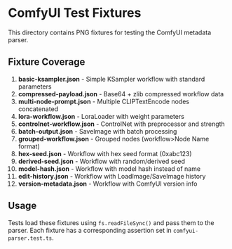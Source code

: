 # ComfyUI Test Fixtures

This directory contains PNG fixtures for testing the ComfyUI metadata parser.

## Fixture Coverage

1. **basic-ksampler.json** - Simple KSampler workflow with standard parameters
2. **compressed-payload.json** - Base64 + zlib compressed workflow data
3. **multi-node-prompt.json** - Multiple CLIPTextEncode nodes concatenated
4. **lora-workflow.json** - LoraLoader with weight parameters
5. **controlnet-workflow.json** - ControlNet with preprocessor and strength
6. **batch-output.json** - SaveImage with batch processing
7. **grouped-workflow.json** - Grouped nodes (workflow>Node Name format)
8. **hex-seed.json** - Workflow with hex seed format (0xabc123)
9. **derived-seed.json** - Workflow with random/derived seed
10. **model-hash.json** - Workflow with model hash instead of name
11. **edit-history.json** - Workflow with LoadImage/SaveImage history
12. **version-metadata.json** - Workflow with ComfyUI version info

## Usage

Tests load these fixtures using `fs.readFileSync()` and pass them to the parser.
Each fixture has a corresponding assertion set in `comfyui-parser.test.ts`.
